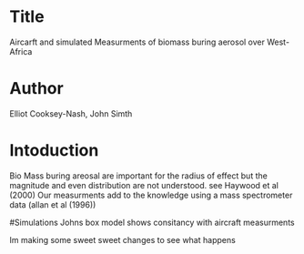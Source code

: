 # Title
Aircarft and simulated Measurments of biomass buring aerosol over West-Africa

# Author 
Elliot Cooksey-Nash, John Simth

# Intoduction 
Bio Mass buring areosal are important for the radius of effect but the magnitude and even distribution are not understood.
see Haywood et al (2000)
Our measurments add to the knowledge using a mass spectrometer data (allan et al (1996))

#Simulations
Johns box model shows consitancy with aircraft measurments

Im making some sweet sweet changes to see what happens

